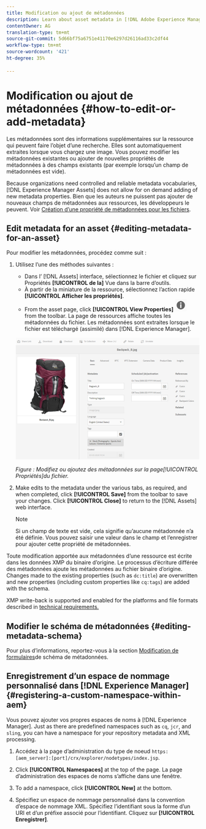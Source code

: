 ```yaml
---
title: Modification ou ajout de métadonnées
description: Learn about asset metadata in [!DNL Adobe Experience Manager Assets] an various ways by which you can edit asset metadata.
contentOwner: AG
translation-type: tm+mt
source-git-commit: 5d66bf75a6751e41170e6297d26116ad33c2df44
workflow-type: tm+mt
source-wordcount: '421'
ht-degree: 35%

---
```



# Modification ou ajout de métadonnées {#how-to-edit-or-add-metadata}

Les métadonnées sont des informations supplémentaires sur la ressource qui peuvent faire l’objet d’une recherche. Elles sont automatiquement extraites lorsque vous chargez une image. Vous pouvez modifier les métadonnées existantes ou ajouter de nouvelles propriétés de métadonnées à des champs existants (par exemple lorsqu’un champ de métadonnées est vide).

Because organizations need controlled and reliable metadata vocabularies, [!DNL Experience Manager Assets] does not allow for on demand adding of new metadata properties. Bien que les auteurs ne puissent pas ajouter de nouveaux champs de métadonnées aux ressources, les développeurs le peuvent. Voir [Création d’une propriété de métadonnées pour les fichiers](meta-edit.md#editing-metadata-schema).

## Edit metadata for an asset {#editing-metadata-for-an-asset}

Pour modifier les métadonnées, procédez comme suit :

1. Utilisez l’une des méthodes suivantes :

   * Dans l’ [!DNL Assets] interface, sélectionnez le fichier et cliquez sur Propriétés **[!UICONTROL de la]** Vue dans la barre d’outils.
   * À partir de la miniature de la ressource, sélectionnez l’action rapide **[!UICONTROL Afficher les propriétés]**.
   * From the asset page, click **[!UICONTROL View Properties]** ![chlimage_1-168](assets/chlimage_1-168.png) from the toolbar.
   La page de ressources affiche toutes les métadonnées du fichier. Les métadonnées sont extraites lorsque le fichier est téléchargé (assimilé) dans [!DNL Experience Manager].

   ![sélectionner les propriétés du fichier pour les métadonnées de vue](assets/asset-metadata.png)

   *Figure : Modifiez ou ajoutez des métadonnées sur la page[!UICONTROL Propriétés]du fichier.*

1. Make edits to the metadata under the various tabs, as required, and when completed, click **[!UICONTROL Save]** from the toolbar to save your changes. Click **[!UICONTROL Close]** to return to the [!DNL Assets] web interface.

   >[!NOTE]
   >
   >Si un champ de texte est vide, cela signifie qu’aucune métadonnée n’a été définie. Vous pouvez saisir une valeur dans le champ et l’enregistrer pour ajouter cette propriété de métadonnées.

Toute modification apportée aux métadonnées d’une ressource est écrite dans les données XMP du binaire d’origine. Le processus d’écriture différée des métadonnées ajoute les métadonnées au fichier binaire d’origine. Changes made to the existing properties (such as `dc:title`) are overwritten and new properties (including custom properties like `cq:tags`) are added with the schema.

XMP write-back is supported and enabled for the platforms and file formats described in [technical requirements.](/help/sites-deploying/technical-requirements.md)

## Modifier le schéma de métadonnées {#editing-metadata-schema}

Pour plus d’informations, reportez-vous à la section [Modification de formulaires](metadata-schemas.md#edit-metadata-schema-forms)de schéma de métadonnées.

## Enregistrement d’un espace de nommage personnalisé dans [!DNL Experience Manager] {#registering-a-custom-namespace-within-aem}

Vous pouvez ajouter vos propres espaces de noms à [!DNL Experience Manager]. Just as there are predefined namespaces such as `cq`, `jcr`, and `sling`, you can have a namespace for your repository metadata and XML processing.

1. Accédez à la page d’administration du type de noeud `https:[aem_server]:[port]/crx/explorer/nodetypes/index.jsp`.
1. Click **[!UICONTROL Namespaces]** at the top of the page. La page d’administration des espaces de noms s’affiche dans une fenêtre.

1. To add a namespace, click **[!UICONTROL New]** at the bottom.
1. Spécifiez un espace de nommage personnalisé dans la convention d’espace de nommage XML. Spécifiez l’identifiant sous la forme d’un URI et d’un préfixe associé pour l’identifiant. Cliquez sur **[!UICONTROL Enregistrer]**.
